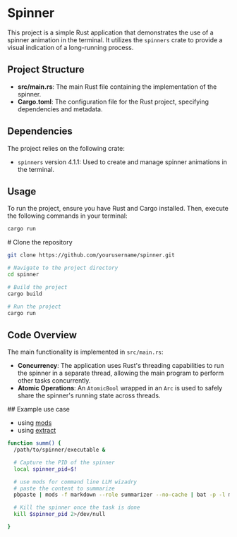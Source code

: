 # Spinner

This project is a simple Rust application that demonstrates the use of a spinner animation in the terminal. It utilizes the `spinners` crate to provide a visual indication of a long-running process.

## Project Structure

- **src/main.rs**: The main Rust file containing the implementation of the spinner.
- **Cargo.toml**: The configuration file for the Rust project, specifying dependencies and metadata.

## Dependencies

The project relies on the following crate:

- `spinners` version 4.1.1: Used to create and manage spinner animations in the terminal.

## Usage

To run the project, ensure you have Rust and Cargo installed. Then, execute the following commands in your terminal:

```bash
cargo run
```

# Clone the repository

```bash
git clone https://github.com/yourusername/spinner.git

# Navigate to the project directory
cd spinner

# Build the project
cargo build

# Run the project
cargo run
```

## Code Overview

The main functionality is implemented in `src/main.rs`:

- **Concurrency**: The application uses Rust's threading capabilities to run the spinner in a separate thread, allowing the main program to perform other tasks concurrently.
- **Atomic Operations**: An `AtomicBool` wrapped in an `Arc` is used to safely share the spinner's running state across threads.

## Example use case

- using [mods](https://github.com/charmbracelet/mods)
- using [extract]()

```bash
function summ() {
  /path/to/spinner/executable &

  # Capture the PID of the spinner
  local spinner_pid=$!

  # use mods for command line LLM wizadry
  # paste the content to summarize
  pbpaste | mods -f markdown --role summarizer --no-cache | bat -p -l md

  # Kill the spinner once the task is done
  kill $spinner_pid 2>/dev/null

}

```
